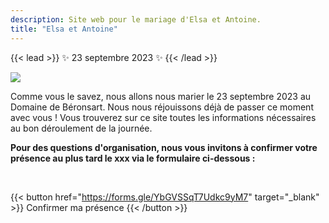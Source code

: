 ```yaml
---
description: Site web pour le mariage d'Elsa et Antoine.
title: "Elsa et Antoine"
---
```


{{< lead >}}
:sparkles: 23 septembre 2023 :sparkles:
{{< /lead >}}

![](/photo/barbaracox/DSC_5198.jpg)

Comme vous le savez, nous allons nous marier le 23 septembre 2023 au Domaine de Béronsart. Nous nous réjouissons déjà de passer ce moment avec vous ! Vous trouverez sur ce site toutes les informations nécessaires au bon déroulement de la journée.

**Pour des questions d'organisation, nous vous invitons à confirmer votre présence au plus tard le xxx via le formulaire ci-dessous :**

<br>

{{< button href="https://forms.gle/YbGVSSqT7Udkc9yM7" target="_blank" >}}
Confirmer ma présence
{{< /button >}}
